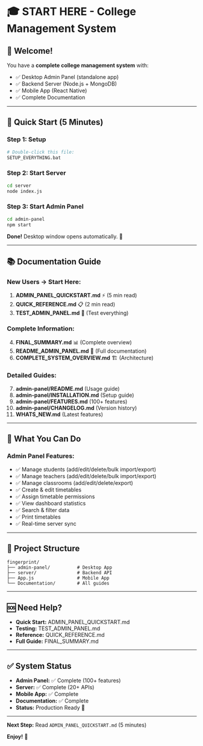 # 🎓 START HERE - College Management System

## 👋 Welcome!

You have a **complete college management system** with:
- ✅ Desktop Admin Panel (standalone app)
- ✅ Backend Server (Node.js + MongoDB)
- ✅ Mobile App (React Native)
- ✅ Complete Documentation

---

## 🚀 Quick Start (5 Minutes)

### Step 1: Setup
```bash
# Double-click this file:
SETUP_EVERYTHING.bat
```

### Step 2: Start Server
```bash
cd server
node index.js
```

### Step 3: Start Admin Panel
```bash
cd admin-panel
npm start
```

**Done!** Desktop window opens automatically. 🎉

---

## 📚 Documentation Guide

### New Users → Start Here:
1. **ADMIN_PANEL_QUICKSTART.md** ⚡ (5 min read)
2. **QUICK_REFERENCE.md** 📋 (2 min read)
3. **TEST_ADMIN_PANEL.md** 🧪 (Test everything)

### Complete Information:
4. **FINAL_SUMMARY.md** 📊 (Complete overview)
5. **README_ADMIN_PANEL.md** 📖 (Full documentation)
6. **COMPLETE_SYSTEM_OVERVIEW.md** 🏗️ (Architecture)

### Detailed Guides:
7. **admin-panel/README.md** (Usage guide)
8. **admin-panel/INSTALLATION.md** (Setup guide)
9. **admin-panel/FEATURES.md** (100+ features)
10. **admin-panel/CHANGELOG.md** (Version history)
11. **WHATS_NEW.md** (Latest features)

---

## 🎯 What You Can Do

### Admin Panel Features:
- ✅ Manage students (add/edit/delete/bulk import/export)
- ✅ Manage teachers (add/edit/delete/bulk import/export)
- ✅ Manage classrooms (add/edit/delete/export)
- ✅ Create & edit timetables
- ✅ Assign timetable permissions
- ✅ View dashboard statistics
- ✅ Search & filter data
- ✅ Print timetables
- ✅ Real-time server sync

---

## 📁 Project Structure

```
fingerprint/
├── admin-panel/          # Desktop App
├── server/               # Backend API
├── App.js                # Mobile App
└── Documentation/        # All guides
```

---

## 🆘 Need Help?

- **Quick Start:** ADMIN_PANEL_QUICKSTART.md
- **Testing:** TEST_ADMIN_PANEL.md
- **Reference:** QUICK_REFERENCE.md
- **Full Guide:** FINAL_SUMMARY.md

---

## ✅ System Status

- **Admin Panel:** ✅ Complete (100+ features)
- **Server:** ✅ Complete (20+ APIs)
- **Mobile App:** ✅ Complete
- **Documentation:** ✅ Complete
- **Status:** Production Ready 🚀

---

**Next Step:** Read `ADMIN_PANEL_QUICKSTART.md` (5 minutes)

**Enjoy!** 🎊
